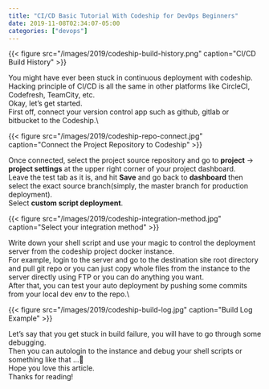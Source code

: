 ```yaml
---
title: "CI/CD Basic Tutorial With Codeship for DevOps Beginners"
date: 2019-11-08T02:34:07-05:00
categories: ["devops"]
---
```

{{< figure src="/images/2019/codeship-build-history.png" caption="CI/CD Build History" >}}

You might have ever been stuck in continuous deployment with codeship.\
Hacking principle of CI/CD is all the same in other platforms like CircleCI, Codefresh, TeamCity, etc.\
Okay, let’s get started.\
First off, connect your version control app such as github, gitlab or bitbucket to the Codeship.\

{{< figure src="/images/2019/codeship-repo-connect.jpg" caption="Connect the Project Repository to Codeship" >}}

Once connected, select the project source repository and go to **project** -> **project settings** at the upper right corner of your project dashboard.\
Leave the test tab as it is, and hit **Save** and go back to **dashboard** then select the exact source branch(simply, the master branch for production deployment).\
Select **custom script deployment**.

{{< figure src="/images/2019/codeship-integration-method.jpg" caption="Select your integration method" >}}

Write down your shell script and use your magic to control the deployment server from the codeship project docker instance.\
For example, login to the server and go to the destination site root directory and pull git repo or you can just copy whole files from the instance to the server directly using FTP or you can do anything you want.\
After that, you can test your auto deployment by pushing some commits from your local dev env to the repo.\

{{< figure src="/images/2019/codeship-build-log.jpg" caption="Build Log Example" >}}

Let’s say that you get stuck in build failure, you will have to go through some debugging.\
Then you can autologin to the instance and debug your shell scripts or something like that ...🙂\
Hope you love this article.\
Thanks for reading!
